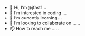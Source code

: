 - 👋 Hi, I’m @jfast1 ..
- 👀 I’m interested in coding ....
- 🌱 I’m currently learning ...
- 💞️ I’m looking to collaborate on ......
- 📫 How to reach me ......

<!---
jfast1/jfast1 is a ✨ special ✨ repository because its `README.md` (this file) appears on your GitHub profile.
You can click the Preview link to take a look at your changes.
--->
